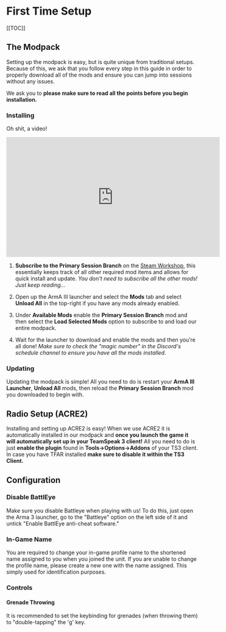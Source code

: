 # First Time Setup

[[TOC]]

## The Modpack

Setting up the modpack is easy, but is quite unique from traditional setups. Because of this, we ask that you follow every step in this guide in order to properly download all of the mods and ensure you can jump into sessions without any issues.

We ask you to **please make sure to read all the points before you begin installation.**

### Installing

Oh shit, a video!

<iframe width="560" height="315" src="https://www.youtube-nocookie.com/embed/dBmGwxD_oQ0" frameborder="0" allow="accelerometer; autoplay; encrypted-media; gyroscope; picture-in-picture" allowfullscreen></iframe>

1. **Subscribe to the Primary Session Branch** on the [Steam Workshop](https://steamcommunity.com/sharedfiles/filedetails/?id=1092924095), this essentially keeps track of all other required mod items and allows for quick install and update. _You don't need to subscribe all the other mods! Just keep reading..._

2. Open up the ArmA III launcher and select the **Mods** tab and select **Unload All** in the top-right if you have any mods already enabled.

3. Under **Available Mods** enable the **Primary Session Branch** mod and then select the **Load Selected Mods** option to subscribe to and load our entire modpack.

4. Wait for the launcher to download and enable the mods and then you’re all done! _Make sure to check the "magic number" in the Discord's schedule channel to ensure you have all the mods installed._

### Updating

Updating the modpack is simple! All you need to do is restart your **ArmA III Launcher**, **Unload All** mods, then reload the **Primary Session Branch** mod you downloaded to begin with.

## Radio Setup (ACRE2)

Installing and setting up ACRE2 is easy! When we use ACRE2 it is automatically installed in our modpack and **once you launch the game it will automatically set up in your TeamSpeak 3 client!** All you need to do is just **enable the plugin** found in **Tools->Options->Addons** of your TS3 client. In case you have TFAR installed **make sure to disable it within the TS3 Client.**

## Configuration

### Disable BattlEye

Make sure you disable Battleye when playing with us! To do this, just open the Arma 3 launcher, go to the "Battleye" option on the left side of it and untick "Enable BattlEye anti-cheat software."

### In-Game Name

You are required to change your in-game profile name to the shortened name assigned to you when you joined the unit. If you are unable to change the profile name, please create a new one with the name assigned. This simply used for identification purposes.

### Controls

#### Grenade Throwing

It is recommended to set the keybinding for grenades (when throwing them) to "double-tapping" the 'g' key.

<!-- #### Enhanced Movement

In order to use the Enhanced Movement mod (climbing over walls or strategically using people as stools) you are required to assign a key of your choice to it. In order to do this go into the 'Options' menu, 'Controls' and then find 'Custom Controls' in the dropdown menu. Find "Use Action 1" and add your preferred key. The recommended key is the backslash '\' button.

#### Quick Release Buckle

When in combat, you may find it better to quickly drop your backpack, so you need to set a key for "Release Ruck" under `Controls -> Addons -> Quick Release Buckle`. We recommend **ALT+R**.

#### Quick Release Buckle

You can knockout players and AI with your weapon! To do this, look for the "Buttstroke" control under `Controls -> Addons -> TacSalmon Buttstroke`. We recommend using **CTRL+F**. -->
